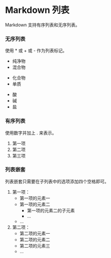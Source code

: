 # Markdown 列表
Markdown 支持有序列表和无序列表。

### 无序列表
使用 * 或 + 或 - 作为列表标记。

* 纯净物
* 混合物

+ 化合物
+ 单质

- 酸
- 碱
- 盐

### 有序列表
使用数字并加上 . 来表示。

1. 第一项
2. 第二项
3. 第三项

### 列表嵌套
列表嵌套只需要在子列表中的选项添加四个空格即可。

1. 第一项：
    - 第一项的元素一
    - 第一项的元素二
        + 第一项的元素二的子元素
        + ...
    - ...
2. 第二项：
    * 第二项的元素一
    + 第二项的元素二
    - 第二项的元素三
    + ...

